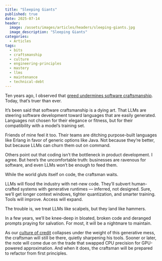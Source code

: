 ```yaml
---
title: "Sleeping Giants"
published: true
date: 2025-07-14
header:
  image: /assets/images/articles/headers/sleeping-giants.jpg
  image_description: "Sleeping Giants"
categories:
  - Articles
tags:
  - bits
  - craftsmanship
  - culture
  - engineering-principles
  - mastery
  - llms
  - maintenance
  - technical-debt
---
```


Ten years ago, I observed that [greed undermines software craftsmanship](https://spacebar.dev/archives/2015-04-27-the-software-shokunin/). Today, that’s truer than ever.

It’s been said that software craftsmanship is a dying art. That LLMs are steering software development toward languages that are easily generated. Languages not chosen for their elegance or fitness, but for their compatibility with a model’s training set.

Friends of mine feel it too. Their teams are ditching purpose-built languages like Erlang in favor of generic options like Java. Not because they’re better, but because LLMs can churn them out on command.

Others point out that coding isn’t the bottleneck in product development. I agree. But here’s the uncomfortable truth: businesses are ravenous for software, and even LLMs won’t be enough to feed them.

While the world gluts itself on code, the craftsman waits.

LLMs will flood the industry with net-new code. They’ll subvert human-crafted systems with generative runtimes — inferred, not designed. Sure, we’ll get longer context windows, tighter quantization, and smarter training. Tools will improve. Access will expand.

The trouble is, we treat LLMs like scalpels, but they land like hammers.

In a few years, we’ll be knee-deep in bloated, broken code and deranged prompts praying for salvation. For most, it will be a nightmare to maintain.

As our [culture of credit](https://spacebar.dev/archives/2014-02-22-a-culture-of-credit/) collapses under the weight of this generative mess, the craftsman will still be there, quietly sharpening his tools. Sooner or later, the note will come due on the trade that swapped CPU precision for GPU-powered approximation. And when it does, the craftsman will be prepared to refactor from first principles.

